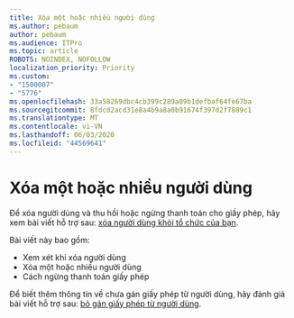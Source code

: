 ```yaml
---
title: Xóa một hoặc nhiều người dùng
ms.author: pebaum
author: pebaum
ms.audience: ITPro
ms.topic: article
ROBOTS: NOINDEX, NOFOLLOW
localization_priority: Priority
ms.custom:
- "1500007"
- "5776"
ms.openlocfilehash: 33a58269dbc4cb399c289a09b1defbaf64fe67ba
ms.sourcegitcommit: 8fdcd2acd31e8a4b9a8a0b91674f397d2f7889c1
ms.translationtype: MT
ms.contentlocale: vi-VN
ms.lasthandoff: 06/03/2020
ms.locfileid: "44569641"
---
```

# <a name="delete-one-or-more-users"></a>Xóa một hoặc nhiều người dùng

Để xóa người dùng và thu hồi hoặc ngừng thanh toán cho giấy phép, hãy xem bài viết hỗ trợ sau: [xóa người dùng khỏi tổ chức của bạn](https://docs.microsoft.com/microsoft-365/admin/add-users/delete-a-user?view=o365-worldwide).

Bài viết này bao gồm:

- Xem xét khi xóa người dùng
- Xóa một hoặc nhiều người dùng
- Cách ngừng thanh toán giấy phép

Để biết thêm thông tin về chưa gán giấy phép từ người dùng, hãy đánh giá bài viết hỗ trợ sau: [bỏ gán giấy phép từ người dùng](https://docs.microsoft.com/microsoft-365/admin/manage/remove-licenses-from-users?view=o365-worldwide).